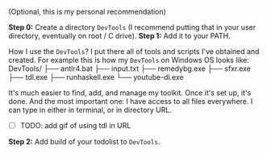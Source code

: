 (Optional, this is my personal recommendation)

**Step 0:** Create a directory `DevTools` (I recommend putting that in your user directory, eventually on root / C drive).
**Step 1:** Add it to your PATH.

How I use the `DevTools`?
I put there all of tools and scripts I've obtained and created.
For example this is how my `DevTools` on Windows OS looks like:
DevTools/
├── antlr4.bat
├── input.txt
├── remedybg.exe
├── sfxr.exe
├── tdl.exe
├── runhaskell.exe
└── youtube-dl.exe

It's much easier to find, add, and manage my toolkit. Once it's set up, it's done.
And the most important one: I have access to all files everywhere. I can type in either in terminal, or in directory URL.
- [ ] TODO: add gif of using tdl in URL

**Step 2:** Add build of your todolist to `DevTools`.